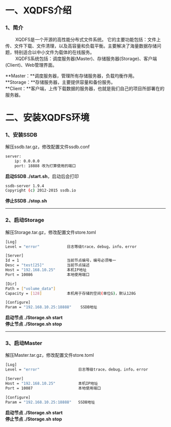 # 一、XQDFS介绍  
### 1、简介

&nbsp;&nbsp;&nbsp;&nbsp;&nbsp;&nbsp;&nbsp;&nbsp;XQDFS是一个开源的高性能分布式文件系统。 它的主要功能包括：文件上传、文件下载、文件清理，以及高容量和负载平衡。主要解决了海量数据存储问题，特别适合以中小文件为载体的在线服务。  
&nbsp;&nbsp;&nbsp;&nbsp;&nbsp;&nbsp;&nbsp;&nbsp;XQDFS系统包括：调度服务器(Master)、存储服务器(Storage)、客户端(Client)、Web管理界面。

**Master：**调度服务器，管理所有存储服务器，负载均衡作用。  
**Storage：**存储服务器，主要提供容量和备份服务。  
**Client：**客户端，上传下载数据的服务器，也就是我们自己的项目所部署在的服务器。

# 二、安装XQDFS环境  
### 1、安装SSDB 
解压ssdb.tar.gz，修改配置文件ssdb.conf
```bash
server:
	ip: 0.0.0.0
	port: 18888 改为打算使用的端口
```

**启动SSDB ./start.sh**，启动后会打印 
```bash 
ssdb-server 1.9.4
Copyright (c) 2012-2015 ssdb.io
```

**停止SSDB ./stop.sh**

***

### 2、启动Storage
解压Storage.tar.gz，修改配置文件store.toml
```bash
[Log]
Level = "error"            日志等级trace，debug，info，error

[Server]
Id = 1                     当前节点编号，编号必须唯一   
Desc = "test[25]"          当前节点描述
Host = "192.168.10.25"     本机IP地址
Port = 10086               本地使用端口

[Dir]
Path = ["volume_data"]
Capacity = [128]           本机用于存储的空间(单位G)，默认128G

[Configure]
Param = "192.168.10.25:18888"    SSDB地址
```

**启动节点 ./Storage.sh start**  
**停止节点 ./Storage.sh stop**

***

### 3、启动Master

解压Master.tar.gz，修改配置文件store.toml
```bash
[Log]
Level = "error"                 日志等级trace，debug，info，error

[Server]
Host = "192.168.10.25"          本机IP地址                                    
Port = 10087                    本地使用端口

[Configure]
Param = "192.168.10.25:18888"   SSDB地址
```

**启动节点 ./Storage.sh start**  
**停止节点 ./Storage.sh stop**
